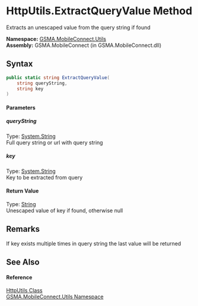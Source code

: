 HttpUtils.ExtractQueryValue Method
==================================
Extracts an unescaped value from the query string if found

**Namespace:** [GSMA.MobileConnect.Utils][1]  
**Assembly:** GSMA.MobileConnect (in GSMA.MobileConnect.dll)

Syntax
------

```csharp
public static string ExtractQueryValue(
	string queryString,
	string key
)
```

#### Parameters

##### *queryString*
Type: [System.String][2]  
Full query string or url with query string

##### *key*
Type: [System.String][2]  
Key to be extracted from query

#### Return Value
Type: [String][2]  
Unescaped value of key if found, otherwise null

Remarks
-------
If key exists multiple times in query string the last value will be returned

See Also
--------

#### Reference
[HttpUtils Class][3]  
[GSMA.MobileConnect.Utils Namespace][1]  

[1]: ../README.md
[2]: http://msdn.microsoft.com/en-us/library/s1wwdcbf
[3]: README.md
[4]: ../../_icons/Help.png